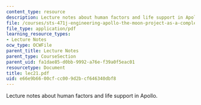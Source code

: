 ```yaml
---
content_type: resource
description: Lecture notes about human factors and life support in Apollo.
file: /courses/sts-471j-engineering-apollo-the-moon-project-as-a-complex-system-spring-2007/e66e9b6600cfcc009d2bcf646340dbf8_lec21.pdf
file_type: application/pdf
learning_resource_types:
- Lecture Notes
ocw_type: OCWFile
parent_title: Lecture Notes
parent_type: CourseSection
parent_uid: fa1dae85-d0bb-9992-a76e-f39a0f5eac01
resourcetype: Document
title: lec21.pdf
uid: e66e9b66-00cf-cc00-9d2b-cf646340dbf8
---
```

Lecture notes about human factors and life support in Apollo.

